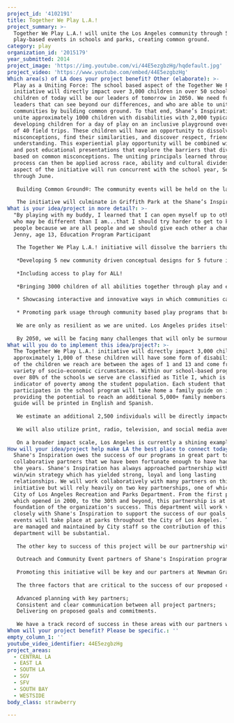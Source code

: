 ```yaml
---
project_id: '4102191'
title: Together We Play L.A.!
project_summary: >-
  Together We Play L.A.! will unite the Los Angeles community through 50
  play-based events in schools and parks, creating common ground.
category: play
organization_id: '2015179'
year_submitted: 2014
project_image: 'https://img.youtube.com/vi/44E5ezgbzHg/hqdefault.jpg'
project_video: 'https://www.youtube.com/embed/44E5ezgbzHg'
Which area(s) of LA does your project benefit? Other (elaborate): >-
  Play as a Uniting Force: The school based aspect of the Together We Play L.A.!
  initiative will directly impact over 3,000 children in over 50 schools. Our
  children of today will be our leaders of tomorrow in 2050. We need future
  leaders that can see beyond our differences, and who are able to unite their
  communities by building common ground. To that end, Shane’s Inspiration will
  unite approximately 1000 children with disabilities with 2,000 typically
  developing children for a day of play on an inclusive playground over a series
  of 40 field trips. These children will have an opportunity to dissolve their
  misconceptions, find their similarities, and discover respect, friendship and
  understanding. This experiential play opportunity will be combined with pre
  and post educational presentations that explore the barriers that divide us
  based on common misconceptions. The uniting principals learned through this
  process can then be applied across race, ability and cultural divides. This
  aspect of the initiative will run concurrent with the school year, September
  through June.
   
   Building Common Ground®: The community events will be held on the last Saturday of the month and will alternate locations throughout Los Angeles. Each event will be held at a Shane’s Inspiration inclusive playground location. These events will draw individuals, families, and children of all abilities and will feature “play artisans” that will create interactive play presentations that promote play in unique and inspiring ways. Each event will have a theme and feature the diverse ways in which Angelenos play such as Art, Magic, Sports, Music, etc. One month, renowned wheelchair artist, Tommy Hollenstein will teach the art of painting with wheels. Community members will bring their bicycles, scooters, roller blades or wheelchairs and discover play through art. Water sports for people of all abilities can be featured at Lake Balboa, next to our inclusive playground. Professional, Olympic and Paralympic athletes will present their triumphant stories and engage community members in their sport of choice. 
   
   The initiative will culminate in Griffith Park at the Shane’s Inspiration flagship playground in conjunction with a Nickelodeon Worldwide Day of Play! This event will feature performances of prominent play artisans, a resource fair of organizations that promote play in L.A., and a Walk n’ Roll 5K event that will secure the funding to support the initiative’s on-going success.
What is your idea/project in more detail?: >-
  "By playing with my buddy, I learned that I can open myself up to other people
  who may be different than I am...that I should try harder to get to know
  people because we are all people and we should give each other a chance."
  Jenny, age 13, Education Program Participant
   
   The Together We Play L.A.! initiative will dissolve the barriers that divide us by bringing individuals and communities together through play. Shane's Inspiration has been dedicated to making L.A. the best place to play since 1998 through the creation of the first fully inclusive playground in Griffith Park, to the opening of our 37th Los Angeles playground in Sun Valley. This initiative would build on our prior success in this area in the following ways: 
   
   *Developing 5 new community driven conceptual designs for 5 future inclusive playgrounds and parks. 
   
   *Including access to play for ALL! 
   
   *Bringing 3000 children of all abilities together through play and education to replace damaging misconceptions about one another with friendship and understanding. 
   
   * Showcasing interactive and innovative ways in which communities can come together through play. 
   
   * Promoting park usage through community based play programs that broaden our perspective of one another.
   
   We are only as resilient as we are united. Los Angeles prides itself on our diversity. However, it is often that diversity that keeps us apart. Play is the great equalizer, connecting people through common ground and creating opportunities to discover our similarities, instead of our differences. We bully, fight, and divide because we are afraid, because we feel we are distinctly different. By discovering our commonalities, we are able to weave a more inclusive fabric across our great city. Evan Beachy, former teacher at New Roads Elementary says, "Working with Shane's Inspiration was just that; an inspirational experience for myself and my students. To see their attitudes change from fear, to understanding, to compassion, to friendship was truly something special." 
   
   By 2050, we will be facing many challenges that will only be surmountable through a strongly united community. The seeds for that unity will be planted in part through the Together We Play L.A.! initiative that will redefine the way we play together, redefine our perspectives about one another and strengthen our ties that bind. Together we can face the challenges that await us. Together we can build a resilient tomorrow. One play connection at a time.
What will you do to implement this idea/project?: >-
  The Together We Play L.A.! initiative will directly impact 3,000 children,
  approximately 1,000 of these children will have some form of disability. Most
  of the children we reach are between the ages of 1 and 13 and come from a
  variety of socio-economic circumstances. Within our school-based programs,
  over 80% of the schools we serve are classified as Title I, which is an
  indicator of poverty among the student population. Each student that
  participates in the school program will take home a family guide on inclusion,
  providing the potential to reach an additional 5,000+ family members. This
  guide will be printed in English and Spanish. 
   
   We estimate an additional 2,500 individuals will be directly impacted by the community based monthly programming. We will utilize our base of 37 inclusive playgrounds throughout the city of Los Angeles in some of the most under served and at risk communities, promoting play and recreational usage at local parks. The goal is to inform the communities that these parks, inclusive playgrounds and programs are available to the families to help promote and engage on-going community usage beyond the one year goal. 
   
   We will also utilize print, radio, television, and social media avenues to promote this initiative, raising a broader understanding of the importance of dissolving the barriers that divide us and the opportunities to connect. 
   
   On a broader impact scale, Los Angeles is currently a shining example for other communities of how to create play environments that unite the whole of the community. Shane's Inspiration and the City of Los Angeles Recreation and Parks Department travel nationally and internationally to promote the replication of these playgrounds and programs to a global audience. The 37 playgrounds developed in Los Angeles have sparked a world wide movement in inclusive play, generating Shane's Inspiration projects in 15 states, as well as in Mexico, Ecuador, Israel and four in conjunction with the 2010 and 2014 Winter Olympics in Canada and Russia. As members of the Clinton Global Initiative, Shane's Inspiration is participating in conversations with the Rockefeller Resilient Cities initiative regarding the importance of inclusive play environments as they pertain to city resiliency. The Together We Play L.A.! initiative will provide another important opportunity for Los Angeles to lead the way in play - today - tomorrow - into 2050 and beyond!
How will your idea/project help make LA the best place to connect today? In LA2050?: >-
  Shane's Inspiration owes the success of our programs in great part to the
  collaborative partners that we have been fortunate enough to have had through
  the years. Shane's Inspiration has always approached partnership with a
  win/win strategy which has yielded strong, loyal and long lasting
  relationships. We will work collaboratively with many partners on this
  initiative but will rely heavily on two key partnerships, one of which is the
  City of Los Angeles Recreation and Parks Department. From the first project
  which opened in 2000, to the 30th and beyond, this partnership is at the
  foundation of the organization's success. This department will work very
  closely with Shane's Inspiration to support the success of our goals as all 50
  events will take place at parks throughout the City of Los Angeles. The parks
  are managed and maintained by City staff so the contribution of this
  department will be substantial. 
   
   The other key to success of this project will be our partnership with schools. We have over 150 Los Angeles schools from which to draw from for the school aspect of the initiative. The programs we will offer to the schools will be free of charge and have been proven to be of substantial educational value to the students. We have been partnering with local schools for over 10 years and currently have a waiting list of schools who would like to participate in our programming opportunities. 
   
   Outreach and Community Event partners of Shane's Inspiration programs include the Exceptional Children's Foundation; Regional Centers; Disney; Wells Fargo Capital Finance; Seesaw Studios; Kiwanis; Newman Grace Inc. 
   
   Promoting this initiative will be key and our partners at Newman Grace Publishing will be featuring each step of this initiative in the Inspiring Play Magazine - www.inspiringplay.com. They will also use Google Ad Words to get the word out. 
   
   The three factors that are critical to the success of our proposed collaboration are: 
   
   Advanced planning with key partners; 
   Consistent and clear communication between all project partners;
   Delivering on proposed goals and commitments. 
   
   We have a track record of success in these areas with our partners which provides a strong foundation for the roll out and successful implementation of this initiative. As with any new initiative, we anticipate hurdles as we navigate somewhat unfamiliar territory. Our confidence lies in the strength of our partnership history in overcoming obstacles.
Whom will your project benefit? Please be specific.: ''
empty_column_1: ''
youtube_video_identifier: 44E5ezgbzHg
project_areas:
  - CENTRAL LA
  - EAST LA
  - SOUTH LA
  - SGV
  - SFV
  - SOUTH BAY
  - WESTSIDE
body_class: strawberry

---
```


